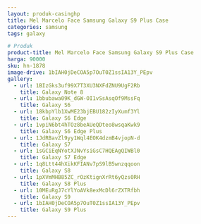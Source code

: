 ```yaml
---
layout: produk-casinghp
title: Mel Marcelo Face Samsung Galaxy S9 Plus Case
categories: samsung
tags: galaxy

# Produk
product-title: Mel Marcelo Face Samsung Galaxy S9 Plus Case
harga: 90000
sku: hn-1878
image-drive: 1bIAH0jDeCOA5p7OuT0Z1ssIA13Y_PEpv
gallery:
  - url: 1BIzGks3uf99X7T3XU3NXFdZNU9UgF2Rb
    title: Galaxy Note 8
  - url: 1bbubawa09K_dGW-OI1vSsAsqOf9MssFq
    title: Galaxy S6
  - url: 18kbpYlb1XwME23bjEBU182zIyXumf3Yl
    title: Galaxy S6 Edge
  - url: 1vpiN6bt4hTOz8beAUeQDteo8wsqaKwk9
    title: Galaxy S6 Edge Plus
  - url: 1JdRBavZl9yy1Wql4EOK4dzmB4vjopN-d
    title: Galaxy S7
  - url: 1sGCiEqNYotXJNvYsiGsC7HQEAgQIWBl0
    title: Galaxy S7 Edge
  - url: 1q8Ltt44hXikKFIANv7pS9lB5wnzqqoon
    title: Galaxy S8
  - url: 1pXVmMHB85ZC_rOzKtignXrRt6yQzs0RH
    title: Galaxy S8 Plus
  - url: 10MEuRgJ7cYlYoAVk8exMcDl6rZXTRfbh
    title: Galaxy S9
  - url: 1bIAH0jDeCOA5p7OuT0Z1ssIA13Y_PEpv
    title: Galaxy S9 Plus
---
```


